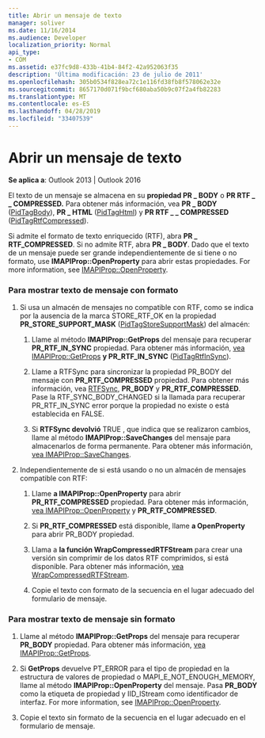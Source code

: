 ```yaml
---
title: Abrir un mensaje de texto
manager: soliver
ms.date: 11/16/2014
ms.audience: Developer
localization_priority: Normal
api_type:
- COM
ms.assetid: e37fc9d8-433b-41b4-84f2-42a952063f35
description: 'Última modificación: 23 de julio de 2011'
ms.openlocfilehash: 305b0534f828ea72c1e116fd38fb8f578062e32e
ms.sourcegitcommit: 8657170d071f9bcf680aba50b9c07f2a4fb82283
ms.translationtype: MT
ms.contentlocale: es-ES
ms.lasthandoff: 04/28/2019
ms.locfileid: "33407539"
---
```

# <a name="opening-message-text"></a>Abrir un mensaje de texto

**Se aplica a**: Outlook 2013 | Outlook 2016 
  
El texto de un mensaje se almacena en su **propiedad PR \_ BODY** o **PR RTF \_ \_ COMPRESSED.** Para obtener más información, vea **PR \_ BODY** ([PidTagBody](pidtagbody-canonical-property.md)), **PR \_ HTML** ([PidTagHtml](pidtaghtml-canonical-property.md)) y **PR RTF \_ \_ COMPRESSED** ([PidTagRtfCompressed](pidtagrtfcompressed-canonical-property.md)). 

Si admite el formato de texto enriquecido (RTF), abra **PR \_ RTF_COMPRESSED**. Si no admite RTF, abra **PR \_ BODY**. Dado que el texto de un mensaje puede ser grande independientemente de si tiene o no formato, use **IMAPIProp::OpenProperty** para abrir estas propiedades. For more information, see [IMAPIProp::OpenProperty](imapiprop-openproperty.md).
  
### <a name="to-display-formatted-message-text"></a>Para mostrar texto de mensaje con formato
  
1. Si usa un almacén de mensajes no compatible con RTF, como se indica por la ausencia de la marca STORE_RTF_OK en la propiedad **PR_STORE_SUPPORT_MASK** ([PidTagStoreSupportMask](pidtagstoresupportmask-canonical-property.md)) del almacén:
    
    1. Llame al método **IMAPIProp::GetProps** del mensaje para recuperar **PR_RTF_IN_SYNC** propiedad. Para obtener más información, [vea IMAPIProp::GetProps](imapiprop-getprops.md) **y PR_RTF_IN_SYNC** ([PidTagRtfInSync](pidtagrtfinsync-canonical-property.md)).
        
    2. Llame a RTFSync para sincronizar la propiedad PR_BODY del mensaje con **PR_RTF_COMPRESSED** propiedad. Para obtener más información, vea [RTFSync](rtfsync.md), **PR_BODY** y **PR_RTF_COMPRESSED**. Pase la RTF_SYNC_BODY_CHANGED si la llamada  para recuperar PR_RTF_IN_SYNC error porque la propiedad no existe o está establecida en FALSE. 
        
    3. Si **RTFSync devolvió** TRUE , que indica que se realizaron cambios, llame al método **IMAPIProp::SaveChanges** del mensaje para almacenarlos de forma permanente. Para obtener más información, [vea IMAPIProp::SaveChanges](imapiprop-savechanges.md).
    
2. Independientemente de si está usando o no un almacén de mensajes compatible con RTF:
    
    1. Llame **a IMAPIProp::OpenProperty** para abrir **PR_RTF_COMPRESSED** propiedad. Para obtener más información, [vea IMAPIProp::OpenProperty](imapiprop-openproperty.md) y **PR_RTF_COMPRESSED**.
        
    2. Si **PR_RTF_COMPRESSED** está disponible, llame **a OpenProperty** para abrir PR_BODY propiedad.  
        
    3. Llama a **la función WrapCompressedRTFStream** para crear una versión sin comprimir de los datos RTF comprimidos, si está disponible. Para obtener más información, [vea WrapCompressedRTFStream](wrapcompressedrtfstream.md).
        
    4. Copie el texto con formato de la secuencia en el lugar adecuado del formulario de mensaje. 
    
### <a name="to-display-plain-message-text"></a>Para mostrar texto de mensaje sin formato
  
1. Llame al método **IMAPIProp::GetProps** del mensaje para recuperar **PR_BODY** propiedad. Para obtener más información, [vea IMAPIProp::GetProps](imapiprop-getprops.md).
    
2. Si **GetProps** devuelve PT_ERROR para el tipo de propiedad en la estructura de valores de propiedad o MAPI_E_NOT_ENOUGH_MEMORY, llame al método **IMAPIProp::OpenProperty** del mensaje. Pasa **PR_BODY** como la etiqueta de propiedad y IID_IStream como identificador de interfaz. For more information, see [IMAPIProp::OpenProperty](imapiprop-openproperty.md).
    
3. Copie el texto sin formato de la secuencia en el lugar adecuado en el formulario de mensaje. 
    

